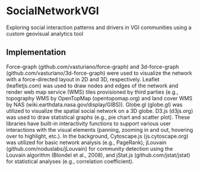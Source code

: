 # SocialNetworkVGI
Exploring social interaction patterns and drivers in VGI communities using a custom geovisual analytics tool

## Implementation
Force-graph (github.com/vasturiano/force-graph) and 3d-force-graph (github.com/vasturiano/3d-force-graph) were used to visualize the network with a force-directed layout in 2D and 3D, respectively. Leaflet (leafletjs.com) was used to draw nodes and edges of the network and render web map service (WMS) tiles provisioned by third parties (e.g., topography WMS by OpenTopMap (opentopomap.org) and land cover WMS by NAS (wiki.earthdata.nasa.gov/display/GIBS)). Globe.gl (globe.gl) was utilized to visualize the spatial social network on a 3D globe. D3.js (d3js.org) was used to draw statistical graphs (e.g., pie chart and scatter plot). These libraries have built-in interactivity functions to support various user interactions with the visual elements (panning, zooming in and out, hovering over to highlight, etc.). In the background, Cytoscape.js (js.cytoscape.org) was utilized for basic network analysis (e.g., PageRank), jLouvain (github.com/noduslabs/jLouvain) for community detection using the Louvain algorithm (Blondel et al., 2008), and jStat.js (github.com/jstat/jstat) for statistical analyses (e.g., correlation coefficient).

